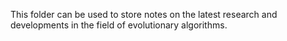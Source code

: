 This folder can be used to store notes on the latest research and developments in the field of evolutionary algorithms.